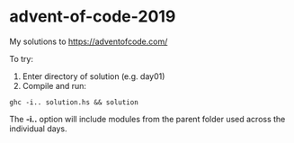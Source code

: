 # advent-of-code-2019
My solutions to https://adventofcode.com/

To try:

1. Enter directory of solution (e.g. day01)
2. Compile and run: 

```
ghc -i.. solution.hs && solution
```
The **-i..** option will include modules from the parent folder used across the individual days.

